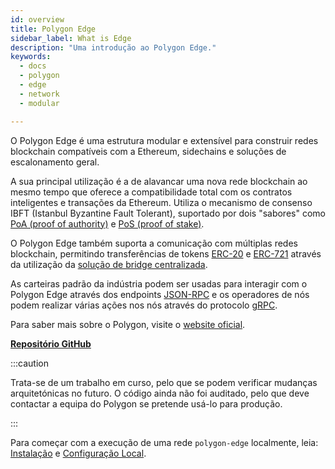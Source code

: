 ```yaml
---
id: overview
title: Polygon Edge
sidebar_label: What is Edge
description: "Uma introdução ao Polygon Edge."
keywords:
  - docs
  - polygon
  - edge
  - network
  - modular

---
```


O Polygon Edge é uma estrutura modular e extensível para construir redes blockchain compatíveis com a Ethereum, sidechains e soluções de escalonamento geral.

A sua principal utilização é a de alavancar uma nova rede blockchain ao mesmo tempo que oferece a compatibilidade total com os contratos inteligentes e transações da Ethereum. Utiliza o mecanismo de consenso IBFT (Istanbul Byzantine Fault Tolerant), suportado por dois "sabores" como [PoA (proof of authority)](/docs/edge/consensus/poa) e [PoS (proof of stake)](/docs/edge/consensus/pos-stake-unstake).

O Polygon Edge também suporta a comunicação com múltiplas redes blockchain, permitindo transferências de tokens [ERC-20](https://ethereum.org/en/developers/docs/standards/tokens/erc-20) e [ERC-721](https://ethereum.org/en/developers/docs/standards/tokens/erc-721) através da utilização da [solução de bridge centralizada](/docs/edge/additional-features/chainbridge/overview).

As carteiras padrão da indústria podem ser usadas para interagir com o Polygon Edge através dos endpoints [JSON-RPC](/docs/edge/working-with-node/query-json-rpc) e os operadores de nós podem realizar várias ações nos nós através do protocolo [gRPC](/docs/edge/working-with-node/query-operator-info).

Para saber mais sobre o Polygon, visite o [website oficial](https://polygon.technology).

**[Repositório GitHub](https://github.com/0xPolygon/polygon-edge)**

:::caution

Trata-se de um trabalho em curso, pelo que se podem verificar mudanças arquitetónicas no futuro. O código ainda não foi auditado,
pelo que deve contactar a equipa do Polygon se pretende usá-lo para produção.

:::



Para começar com a execução de uma rede `polygon-edge` localmente, leia: [Instalação](/docs/edge/get-started/installation) e [Configuração Local](/docs/edge/get-started/set-up-ibft-locally).
